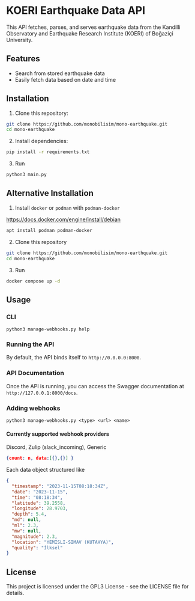 # KOERI Earthquake Data API

This API fetches, parses, and serves earthquake data from the Kandilli Observatory and Earthquake Research Institute (KOERI) of Boğaziçi University.

## Features

- Search from stored earthquake data
- Easily fetch data based on date and time

## Installation

1. Clone this repository:

```bash
git clone https://github.com/monobilisim/mono-earthquake.git
cd mono-earthquake
```

2. Install dependencies:

```bash
pip install -r requirements.txt
```

3. Run

```bash
python3 main.py
```

## Alternative Installation

1. Install `docker` or `podman` with `podman-docker`

https://docs.docker.com/engine/install/debian

```bash
apt install podman podman-docker
```

2. Clone this repository

```bash
git clone https://github.com/monobilisim/mono-earthquake.git
cd mono-earthquake
```

3. Run

```bash
docker compose up -d
```

## Usage

### CLI

```console
python3 manage-webhooks.py help
```

### Running the API

By default, the API binds itself to `http://0.0.0.0:8000`.

### API Documentation

Once the API is running, you can access the Swagger documentation at `http://127.0.0.1:8000/docs`.

### Adding webhooks

```console
python3 manage-webhooks.py <type> <url> <name>
```

#### Currently supported webhook providers

Discord,
Zulip (slack_incoming),
Generic
```json
{count: n, data:[{},{}] }
```

Each data object structured like
```json
{
  "timestamp": "2023-11-15T08:18:34Z",
  "date": "2023-11-15",
  "time": "08:18:34",
  "latitude": 39.2558,
  "longitude": 28.9703,
  "depth": 5.4,
  "md": null,
  "ml": 2.3,
  "mw": null,
  "magnitude": 2.3,
  "location": "YEMISLI-SIMAV (KUTAHYA)",
  "quality": "İlksel"
}
```

## License

This project is licensed under the GPL3 License - see the LICENSE file for details.
